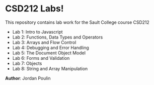 # CSD212 Labs!
This repository contains lab work for the Sault College course CSD212

- Lab 1: Intro to Javascript 
- Lab 2: Functions, Data Types and Operators 
- Lab 3: Arrays and Flow Control 
- Lab 4: Debugging and Error Handling 
- Lab 5: The Document Object Model  
- Lab 6: Forms and Validation 
- Lab 7: Objects 
- Lab 8: String and Array Manipulation

**Author**: Jordan Poulin
